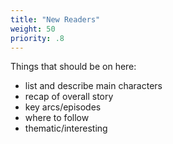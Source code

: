```yaml
---
title: "New Readers"
weight: 50
priority: .8
---
```


Things that should be on here:

* list and describe main characters
* recap of overall story
* key arcs/episodes 
* where to follow
* thematic/interesting
